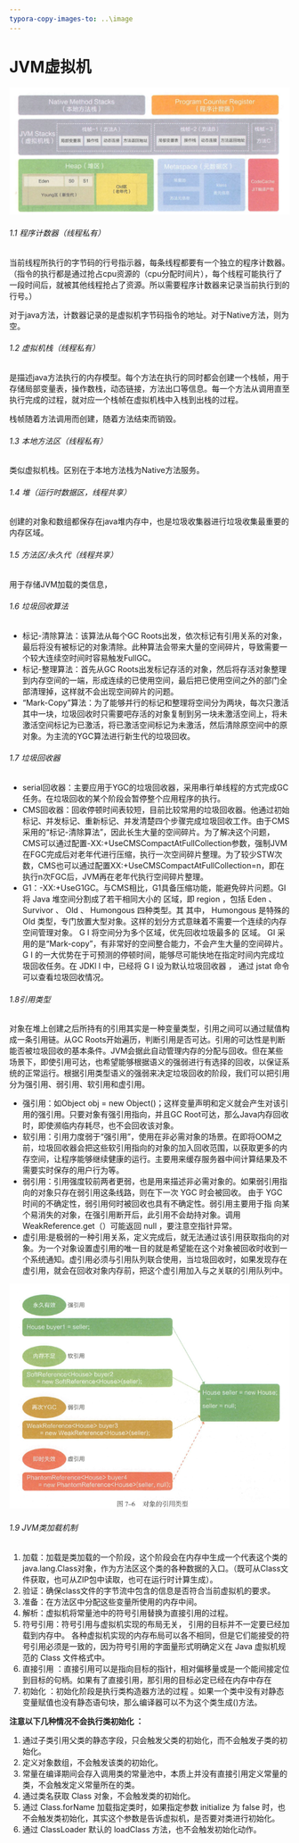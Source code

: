 ```yaml
---
typora-copy-images-to: ..\image
---
```


# JVM虚拟机

![1567491430296](../image/1567491430296.png)



###### 1.1 程序计数器（线程私有）

当前线程所执行的字节码的行号指示器，每条线程都要有一个独立的程序计数器。（指令的执行都是通过抢占cpu资源的（cpu分配时间片），每个线程可能执行了一段时间后，就被其他线程抢占了资源。所以需要程序计数器来记录当前执行到的行号。）

对于java方法，计数器记录的是虚拟机字节码指令的地址。对于Native方法，则为空。



###### 1.2 虚拟机栈（线程私有）

是描述java方法执行的内存模型。每个方法在执行的同时都会创建一个栈帧，用于存储局部变量表，操作数栈，动态链接，方法出口等信息。每一个方法从调用直至执行完成的过程，就对应一个栈帧在虚拟机栈中入栈到出栈的过程。

栈帧随着方法调用而创建，随着方法结束而销毁。



###### 1.3 本地方法区（线程私有）

类似虚拟机栈。区别在于本地方法栈为Native方法服务。



###### 1.4 堆（运行时数据区，线程共享）

创建的对象和数组都保存在java堆内存中，也是垃圾收集器进行垃圾收集最重要的内存区域。



###### 1.5 方法区/永久代（线程共享）

用于存储JVM加载的类信息，



###### 1.6 垃圾回收算法

- 标记-清除算法：该算法从每个GC Roots出发，依次标记有引用关系的对象，最后将没有被标记的对象清除。此种算法会带来大量的空间碎片，导致需要一个较大连续空时间时容易触发FullGC。
- 标记-整理算法：首先从GC Roots出发标记存活的对象，然后将存活对象整理到内存空间的一端，形成连续的已使用空间，最后把已使用空间之外的部门全部清理掉，这样就不会出现空间碎片的问题。
- “Mark-Copy”算法：为了能够并行的标记和整理将空间分为两块，每次只激活其中一块，垃圾回收时只需要吧存活的对象复制到另一块未激活空间上，将未激活空间标记为已激活，将已激活空间标记为未激活，然后清除原空间中的原对象。为主流的YGC算法进行新生代的垃圾回收。



###### 1.7 垃圾回收器

- serial回收器：主要应用于YGC的垃圾回收器，采用串行单线程的方式完成GC任务。在垃圾回收的某个阶段会暂停整个应用程序的执行。
- CMS回收器：回收停顿时间表较短，目前比较常用的垃圾回收器。他通过初始标记、并发标记、重新标记、并发清楚四个步骤完成垃圾回收工作。由于CMS采用的“标记-清除算法”，因此长生大量的空间碎片。为了解决这个问题，CMS可以通过配置-XX:+UseCMSCompactAtFullCollection参数，强制JVM在FGC完成后对老年代进行压缩，执行一次空间碎片整理。为了较少STW次数，CMS也可以通过配置XX:+UseCMSCompactAtFullCollection=n，即在执行n次FGC后，JVM再在老年代执行空间碎片整理。
- G1：-XX:+UseG1GC。与CMS相比，G1具备压缩功能，能避免碎片问题。GI 将 Java 堆空间分割成了若干相同大小的 区域，即 region ，包括 Eden 、
  Survivor 、 Old 、 Humongous 四种类型。其 其中， Humongous 是特殊的 Old 类型，专门放置大型对象。这样的划分方式意昧着不需要一个连续的内存空间管理对象。 G I 将空间分为多个区域，优先回收垃圾最多的 区域。 GI 采用的是“Mark-copy”，有非常好的空间整合能力，不会产生大量的空间碎片。G I 的一大优势在于可预测的停顿时间，能够尽可能快地在指定时间内完成垃圾回收任务。在 JDKl l 中，已经将 G I 设为默认垃圾回收器 ， 通过 jstat 命令可以查看垃圾回收情况。



###### 1.8引用类型

对象在堆上创建之后所持有的引用其实是一种变量类型，引用之间可以通过赋值构成一条引用链。从GC Roots开始遍历，判断引用是否可达。引用的可达性是判断能否被垃圾回收的基本条件。JVM会据此自动管理内存的分配与回收。但在某些场景下，即使引用可达，也希望能够根据语义的强弱进行有选择的回收，以保证系统的正常运行。根据引用类型语义的强弱来决定垃圾回收的阶段，我们可以把引用分为强引用、弱引用、软引用和虚引用。

- 强引用：如Object obj = new Object()；这样变量声明和定义就会产生对该引用的强引用。只要对象有强引用指向，并且GC Root可达，那么Java内存回收时，即使濒临内存耗尽，也不会回收该对象。
- 软引用：引用力度弱于“强引用”，使用在非必需对象的场景。在即将OOM之前，垃圾回收器会把这些软引用指向的对象的加入回收范围，以获取更多的内存空间，让程序能够继续健康的运行。主要用来缓存服务器中间计算结果及不需要实时保存的用户行为等。
- 弱引用：引用强度较前两者更弱，也是用来描述非必需对象的。如果弱引用指向的对象只存在弱引用这条线路，则在下一次 YGC 时会被回收。
  由于 YGC 时间的不确定性，弱引用何时被回收也具有不确定性。弱引用主要用于指
  向某个易消失的对象，在强引用断开后，此引用不会劫持对象。调用 WeakReference.get（）可能返回 null ，要注意空指针异常。 
- 虚引用:是极弱的一种引用关系，定义完成后，就无法通过该引用获取指向的对象。为一个对象设置虚引用的唯一目的就是希望能在这个对象被回收时收到一个系统通知。虚引用必须与引用队列联合使用，当垃圾回收时，如果发现存在虚引用，就会在回收对象内存前，把这个虚引用加入与之关联的引用队列中。 

![1568191561481](../image/1568191561481.png)



###### 1.9 JVM类加载机制

1. 加载：加载是类加载的一个阶段，这个阶段会在内存中生成一个代表这个类的java.lang.Class对象，作为方法区这个类的各种数据的入口。（既可从Class文件获取，也可从ZIP包中读取，也可在运行时计算生成）。
2. 验证：确保class文件的字节流中包含的信息是否符合当前虚拟机的要求。
3. 准备：在方法区中分配这些变量所使用的内存中间。
4. 解析：虚拟机将常量池中的符号引用替换为直接引用的过程。
5. 符号引用：符号引用与虚拟机实现的布局无关， 引用的目标并不一定要已经加载到内存中。 各种虚拟机实现的内存布局可以各不相同，但是它们能接受的符号引用必须是一致的，因为符号引用的字面量形式明确定义在 Java 虚拟机规范的 Class 文件格式中。 
6. 直接引用 ：直接引用可以是指向目标的指针，相对偏移量或是一个能间接定位到目标的句柄。如果有了直接引用，那引用的目标必定已经在内存中存在 
7. 初始化 ：初始化阶段是执行类构造器<client>方法的过程 。如果一个类中没有对静态变量赋值也没有静态语句块，那么编译器可以不为这个类生成<client>()方法。 

**注意以下几种情况不会执行类初始化 ：**

1. 通过子类引用父类的静态字段，只会触发父类的初始化，而不会触发子类的初始化。
2. 定义对象数组，不会触发该类的初始化。
3. 常量在编译期间会存入调用类的常量池中，本质上并没有直接引用定义常量的类，不会触发定义常量所在的类。
4. 通过类名获取 Class 对象，不会触发类的初始化。
5. 通过 Class.forName 加载指定类时，如果指定参数 initialize 为 false 时，也不会触发类初始化，其实这个参数是告诉虚拟机，是否要对类进行初始化。
6. 通过 ClassLoader 默认的 loadClass 方法，也不会触发初始化动作。 

